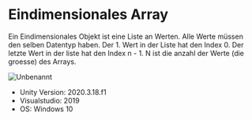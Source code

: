 # Eindimensionales Array

Ein Eindimensionales Objekt ist eine Liste an Werten. Alle Werte müssen den selben Datentyp haben. Der 1. Wert in der Liste hat den Index 0. Der letzte Wert in der liste hat den Index n - 1. N ist die anzahl der Werte (die groesse) des Arrays.


![Unbenannt](https://user-images.githubusercontent.com/114598146/200887144-0efbecbc-4ad4-46ee-a31d-001bb8213e64.PNG)

+ Unity Version: 2020.3.18.f1
+ Visualstudio: 2019
+ OS: Windows 10
